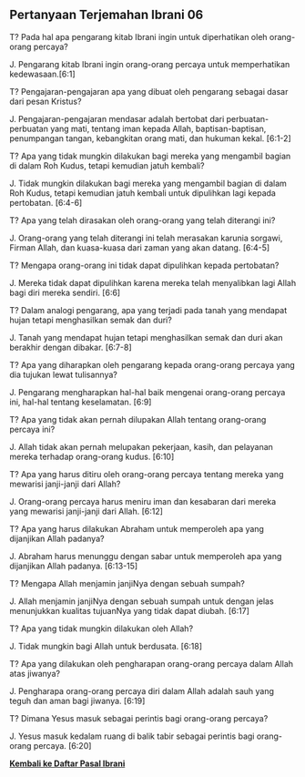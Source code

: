 ﻿## Pertanyaan Terjemahan Ibrani 06 ##

T? Pada hal apa pengarang kitab Ibrani ingin untuk diperhatikan oleh orang-orang percaya?

J. Pengarang kitab Ibrani ingin orang-orang percaya untuk memperhatikan kedewasaan.[6:1]

T? Pengajaran-pengajaran apa yang dibuat oleh pengarang sebagai dasar dari pesan Kristus?

J. Pengajaran-pengajaran mendasar adalah bertobat dari perbuatan-perbuatan yang mati, tentang iman kepada Allah, baptisan-baptisan, penumpangan tangan, kebangkitan orang mati, dan hukuman kekal. [6:1-2]

T? Apa yang tidak mungkin dilakukan bagi mereka yang mengambil bagian di dalam Roh Kudus, tetapi kemudian jatuh kembali?

J. Tidak mungkin dilakukan bagi mereka yang mengambil bagian di dalam Roh Kudus, tetapi kemudian jatuh kembali untuk dipulihkan lagi kepada pertobatan. [6:4-6]

T? Apa yang telah dirasakan oleh orang-orang yang telah diterangi ini?

J. Orang-orang yang telah diterangi ini telah merasakan karunia sorgawi, Firman Allah, dan kuasa-kuasa dari zaman yang akan datang. [6:4-5]

T? Mengapa orang-orang ini tidak dapat dipulihkan kepada pertobatan?

J. Mereka tidak dapat dipulihkan karena mereka telah menyalibkan lagi Allah bagi diri mereka sendiri. [6:6]

T? Dalam analogi pengarang, apa yang terjadi pada tanah yang mendapat hujan tetapi menghasilkan semak dan duri?

J. Tanah yang mendapat hujan tetapi menghasilkan semak dan duri akan berakhir dengan dibakar. [6:7-8]

T? Apa yang diharapkan oleh pengarang kepada orang-orang percaya yang dia tujukan lewat tulisannya?

J. Pengarang mengharapkan hal-hal baik mengenai orang-orang percaya ini, hal-hal tentang keselamatan. [6:9]

T? Apa yang tidak akan pernah dilupakan Allah tentang orang-orang percaya ini?

J. Allah tidak akan pernah melupakan pekerjaan, kasih, dan pelayanan mereka terhadap orang-orang kudus. [6:10]

T? Apa yang harus ditiru oleh orang-orang percaya tentang mereka yang mewarisi janji-janji dari Allah?

J. Orang-orang percaya harus meniru iman dan kesabaran dari mereka yang mewarisi janji-janji dari Allah. [6:12]

T? Apa yang harus dilakukan Abraham untuk memperoleh apa yang dijanjikan Allah padanya?

J. Abraham harus menunggu dengan sabar untuk memperoleh apa yang dijanjikan Allah padanya. [6:13-15]

T? Mengapa Allah menjamin janjiNya dengan sebuah sumpah?

J. Allah menjamin janjiNya dengan sebuah sumpah untuk dengan jelas menunjukkan kualitas tujuanNya yang tidak dapat diubah. [6:17]

T? Apa yang tidak mungkin dilakukan oleh Allah?

J. Tidak mungkin bagi Allah untuk berdusata. [6:18]

T? Apa yang dilakukan oleh pengharapan orang-orang percaya dalam Allah atas jiwanya?

J. Pengharapa orang-orang percaya diri dalam Allah adalah sauh yang teguh dan aman bagi jiwanya. [6:19]

T? Dimana Yesus masuk sebagai perintis bagi orang-orang percaya?

J. Yesus masuk kedalam ruang di balik tabir sebagai perintis bagi orang-orang percaya. [6:20]

__[Kembali ke Daftar Pasal Ibrani](./)__

